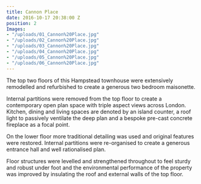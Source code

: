```yaml
---
title: Cannon Place
date: 2016-10-17 20:38:00 Z
position: 2
Images:
- "/uploads/01_Cannon%20Place.jpg"
- "/uploads/02_Cannon%20Place.jpg"
- "/uploads/03_Cannon%20Place.jpg"
- "/uploads/04_Cannon%20Place.jpg"
- "/uploads/05_Cannon%20Place.jpg"
- "/uploads/06_Cannon%20Place.jpg"
---
```


The top two floors of this Hampstead townhouse were extensively remodelled and refurbished to create a generous two bedroom maisonette.

Internal partitions were removed from the top floor to create a contemporary open plan space with triple aspect views across London. Kitchen, dining and living spaces are denoted by an island counter, a roof light to passively ventilate the deep plan and a bespoke pre-cast concrete fireplace as a focal point.

On the lower floor more traditional detailing was used and original features were restored. Internal partitions were re-organised to create a generous entrance hall and well rationalised plan.

Floor structures were levelled and strengthened throughout to feel sturdy and robust under foot and the environmental performance of the property was improved by insulating the roof and external walls of the top floor.
